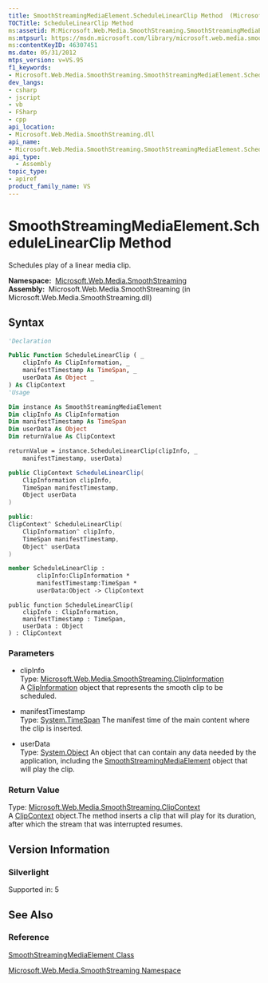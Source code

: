 ```yaml
---
title: SmoothStreamingMediaElement.ScheduleLinearClip Method  (Microsoft.Web.Media.SmoothStreaming)
TOCTitle: ScheduleLinearClip Method
ms:assetid: M:Microsoft.Web.Media.SmoothStreaming.SmoothStreamingMediaElement.ScheduleLinearClip(Microsoft.Web.Media.SmoothStreaming.ClipInformation,System.TimeSpan,System.Object)
ms:mtpsurl: https://msdn.microsoft.com/library/microsoft.web.media.smoothstreaming.smoothstreamingmediaelement.schedulelinearclip(v=VS.95)
ms:contentKeyID: 46307451
ms.date: 05/31/2012
mtps_version: v=VS.95
f1_keywords:
- Microsoft.Web.Media.SmoothStreaming.SmoothStreamingMediaElement.ScheduleLinearClip
dev_langs:
- csharp
- jscript
- vb
- FSharp
- cpp
api_location:
- Microsoft.Web.Media.SmoothStreaming.dll
api_name:
- Microsoft.Web.Media.SmoothStreaming.SmoothStreamingMediaElement.ScheduleLinearClip
api_type:
  - Assembly
topic_type:
- apiref
product_family_name: VS
---
```


# SmoothStreamingMediaElement.ScheduleLinearClip Method

Schedules play of a linear media clip.

**Namespace:**  [Microsoft.Web.Media.SmoothStreaming](microsoft-web-media-smoothstreaming-namespace_1.md)  
**Assembly:**  Microsoft.Web.Media.SmoothStreaming (in Microsoft.Web.Media.SmoothStreaming.dll)

## Syntax

```vb
'Declaration

Public Function ScheduleLinearClip ( _
    clipInfo As ClipInformation, _
    manifestTimestamp As TimeSpan, _
    userData As Object _
) As ClipContext
'Usage

Dim instance As SmoothStreamingMediaElement
Dim clipInfo As ClipInformation
Dim manifestTimestamp As TimeSpan
Dim userData As Object
Dim returnValue As ClipContext

returnValue = instance.ScheduleLinearClip(clipInfo, _
    manifestTimestamp, userData)
```

```csharp
public ClipContext ScheduleLinearClip(
    ClipInformation clipInfo,
    TimeSpan manifestTimestamp,
    Object userData
)
```

```cpp
public:
ClipContext^ ScheduleLinearClip(
    ClipInformation^ clipInfo, 
    TimeSpan manifestTimestamp, 
    Object^ userData
)
```

``` fsharp
member ScheduleLinearClip : 
        clipInfo:ClipInformation * 
        manifestTimestamp:TimeSpan * 
        userData:Object -> ClipContext 
```

```jscript
public function ScheduleLinearClip(
    clipInfo : ClipInformation, 
    manifestTimestamp : TimeSpan, 
    userData : Object
) : ClipContext
```

### Parameters

  - clipInfo  
    Type: [Microsoft.Web.Media.SmoothStreaming.ClipInformation](clipinformation-class-microsoft-web-media-smoothstreaming_1.md)  
    A [ClipInformation](clipinformation-class-microsoft-web-media-smoothstreaming_1.md) object that represents the smooth clip to be scheduled.

<!-- end list -->

  - manifestTimestamp  
    Type: [System.TimeSpan](https://msdn.microsoft.com/library/269ew577\(v=vs.95\))  
    The manifest time of the main content where the clip is inserted.

<!-- end list -->

  - userData  
    Type: [System.Object](https://msdn.microsoft.com/library/e5kfa45b\(v=vs.95\))  
    An object that can contain any data needed by the application, including the [SmoothStreamingMediaElement](smoothstreamingmediaelement-class-microsoft-web-media-smoothstreaming_1.md) object that will play the clip.

### Return Value

Type: [Microsoft.Web.Media.SmoothStreaming.ClipContext](clipcontext-class-microsoft-web-media-smoothstreaming_1.md)  
A [ClipContext](clipcontext-class-microsoft-web-media-smoothstreaming_1.md) object.The method inserts a clip that will play for its duration, after which the stream that was interrupted resumes.

## Version Information

### Silverlight

Supported in: 5  

## See Also

### Reference

[SmoothStreamingMediaElement Class](smoothstreamingmediaelement-class-microsoft-web-media-smoothstreaming_1.md)

[Microsoft.Web.Media.SmoothStreaming Namespace](microsoft-web-media-smoothstreaming-namespace_1.md)
